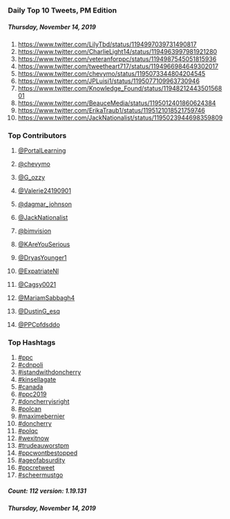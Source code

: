 ### Daily Top 10 Tweets, PM Edition
##### Thursday, November 14, 2019
 1) https://www.twitter.com/LilyTbd/status/1194997039731490817
 2) https://www.twitter.com/CharlieLight14/status/1194963997981921280
 3) https://www.twitter.com/veteranforppc/status/1194987545051815936
 4) https://www.twitter.com/tweetheart717/status/1194966984649302017
 5) https://www.twitter.com/chevymo/status/1195073344804204545
 6) https://www.twitter.com/JPLuisi1/status/1195077109963730946
 7) https://www.twitter.com/Knowledge_Found/status/1194821244350156801
 8) https://www.twitter.com/BeauceMedia/status/1195012401860624384
 9) https://www.twitter.com/ErikaTraub1/status/1195121018521759746
10) https://www.twitter.com/JackNationalist/status/1195023944698359809

### Top Contributors
  1) [@PortalLearning](https://www.twitter.com/PortalLearning)
  2) [@chevymo](https://www.twitter.com/chevymo)
  3) [@G_ozzy](https://www.twitter.com/G_ozzy)
  4) [@Valerie24190901](https://www.twitter.com/Valerie24190901)
  5) [@dagmar_johnson](https://www.twitter.com/dagmar_johnson)
  6) [@JackNationalist](https://www.twitter.com/JackNationalist)
  7) [@bimvision](https://www.twitter.com/bimvision)
  8) [@KAreYouSerious](https://www.twitter.com/KAreYouSerious)
  9) [@DryasYounger1](https://www.twitter.com/DryasYounger1)
 10) [@ExpatriateNl](https://www.twitter.com/ExpatriateNl)

 11) [@Cagsy0021](https://www.twitter.com/Cagsy0021)
 12) [@MariamSabbagh4](https://www.twitter.com/MariamSabbagh4)
 13) [@DustinG_esq](https://www.twitter.com/DustinG_esq)
 14) [@PPCpfdsddo](https://www.twitter.com/PPCpfdsddo)


### Top Hashtags

  1) [#ppc](https://www.twitter.com/hashtag/ppc)
  2) [#cdnpoli](https://www.twitter.com/hashtag/cdnpoli)
  3) [#istandwithdoncherry](https://www.twitter.com/hashtag/istandwithdoncherry)
  4) [#kinsellagate](https://www.twitter.com/hashtag/kinsellagate)
  5) [#canada](https://www.twitter.com/hashtag/canada)
  6) [#ppc2019](https://www.twitter.com/hashtag/ppc2019)
  7) [#doncherryisright](https://www.twitter.com/hashtag/doncherryisright)
  8) [#polcan](https://www.twitter.com/hashtag/polcan)
  9) [#maximebernier](https://www.twitter.com/hashtag/maximebernier)
 10) [#doncherry](https://www.twitter.com/hashtag/doncherry)
 11) [#polqc](https://www.twitter.com/hashtag/polqc)
 12) [#wexitnow](https://www.twitter.com/hashtag/wexitnow)
 13) [#trudeauworstpm](https://www.twitter.com/hashtag/trudeauworstpm)
 14) [#ppcwontbestopped](https://www.twitter.com/hashtag/ppcwontbestopped)
 15) [#ageofabsurdity](https://www.twitter.com/hashtag/ageofabsurdity)
 16) [#ppcretweet](https://www.twitter.com/hashtag/ppcretweet)
 17) [#scheermustgo](https://www.twitter.com/hashtag/scheermustgo)

##### Count: 112	version: 1.19.131
##### Thursday, November 14, 2019

